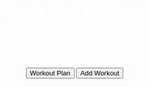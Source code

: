 
<head>
<style>
h1 {text-align: center;}
p {text-align: center;}
div {text-align: center;}
</style>
  <link rel="stylesheet" href="track.css">
</head>
<body>
<div class="workoutWrap">
  <header class="header">
    <h1 style="color:white;">Track Your Workout</h1>
    <h1> ‏‏‎ ‎</h1>
    <button onclick="plan()" class="planWorkout">Workout Plan</button>
    <button class="addWorkout">Add Workout</button>
    <h1>‎</h1>
</header>

<script src="track.js"></script>


<h1> </h1>
<!-- <div class="dropdown">
  <button onclick="parent.open('www.cnn.com)" class="dropbtn">Tips?</button>
  <h1>‎</h1>
  <div id="myDropdown" class="dropdown-content">
    <a href="#">Link 1</a>
    <button onclick="parent.open('www.cnn.com)" class="dropbtn">How to plan a workout</button>
    <input type=button onClick="parent.open('http://0.0.0.0:4001/formingworkout')" 
    value='How to plan a workout' >
    <button>test<button>
  </div> -->


<html>

</html>